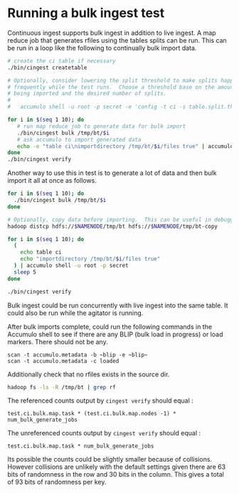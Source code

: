 <!--

    Licensed to the Apache Software Foundation (ASF) under one
    or more contributor license agreements.  See the NOTICE file
    distributed with this work for additional information
    regarding copyright ownership.  The ASF licenses this file
    to you under the Apache License, Version 2.0 (the
    "License"); you may not use this file except in compliance
    with the License.  You may obtain a copy of the License at

      https://www.apache.org/licenses/LICENSE-2.0

    Unless required by applicable law or agreed to in writing,
    software distributed under the License is distributed on an
    "AS IS" BASIS, WITHOUT WARRANTIES OR CONDITIONS OF ANY
    KIND, either express or implied.  See the License for the
    specific language governing permissions and limitations
    under the License.

-->

# Running a bulk ingest test

Continuous ingest supports bulk ingest in addition to live ingest. A map reduce
job that generates rfiles using the tables splits can be run.  This can be run
in a loop like the following to continually bulk import data.

```bash
# create the ci table if necessary
./bin/cingest createtable

# Optionally, consider lowering the split threshold to make splits happen more 
# frequently while the test runs.  Choose a threshold base on the amount of data
# being imported and the desired number of splits.
# 
#   accumulo shell -u root -p secret -e 'config -t ci -s table.split.threshold=32M'

for i in $(seq 1 10); do
   # run map reduce job to generate data for bulk import
   ./bin/cingest bulk /tmp/bt/$i
   # ask accumulo to import generated data
   echo -e "table ci\nimportdirectory /tmp/bt/$i/files true" | accumulo shell -u root -p secret
done
./bin/cingest verify
```

Another way to use this in test is to generate a lot of data and then bulk import it all at once as follows.

```bash
for i in $(seq 1 10); do
  ./bin/cingest bulk /tmp/bt/$i
done

# Optionally, copy data before importing.  This can be useful in debugging problems.
hadoop distcp hdfs://$NAMENODE/tmp/bt hdfs://$NAMENODE/tmp/bt-copy

for i in $(seq 1 10); do
  (
    echo table ci
    echo "importdirectory /tmp/bt/$i/files true"
  ) | accumulo shell -u root -p secret
  sleep 5
done

./bin/cingest verify
```

Bulk ingest could be run concurrently with live ingest into the same table.  It
could also be run while the agitator is running.

After bulk imports complete, could run the following commands in the Accumulo shell
to see if there are any BLIP (bulk load in progress) or load markers.  There should
not be any.

```
scan -t accumulo.metadata -b ~blip -e ~blip~
scan -t accumulo.metadata -c loaded
```

Additionally check that no rfiles exists in the source dir.

```bash
hadoop fs -ls -R /tmp/bt | grep rf
```

The referenced counts output by `cingest verify` should equal :

```
test.ci.bulk.map.task * (test.ci.bulk.map.nodes -1) * num_bulk_generate_jobs
``` 

The unreferenced counts output by `cingest verify` should equal :

```
test.ci.bulk.map.task * num_bulk_generate_jobs
``` 

Its possible the counts could be slightly smaller because of collisions. However collisions 
are unlikely with the default settings given there are 63 bits of randomness in the row and 
30 bits in the column.  This gives a total of 93 bits of randomness per key.

